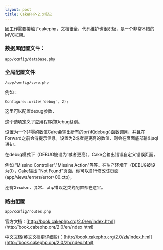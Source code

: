 ```yaml
---
layout: post
title: CakePHP-2.x笔记
---
```


因工作需要接触了cakephp，文档很全，代码维护也很积极，是一个非常不错的MVC框架。

### 数据库配置文件：

	app/config/database.php

### 全局配置文件:

	/app/config/core.php

例如：

	Configure::write('debug', 2);

这里可以配置debug参数，

这个选项定义了应用程序的Debug级别。

设置为一个非零的数值Cake会输出所有的pr()和debug()函数调用，并且在Forward之前会有提示信息。设置为2或者是更高的数值，则会在页面底部输出sql语句。 

在debug模式下（DEBUG被设为1或者更高），Cake会输出错误自定义错误页面，

例如 "Missing Controller","Missing Action"等等。在生产环境下（DEBUG被设为0），Cake输出 "Not Found"页面，你可以自行修改该页面(app/views/errors/error400.ctp)。 

还有Session、异常、php错误之类的配置都在这里。

### 路由配置

	app/config/routes.php


官方文档：[http://book.cakephp.org/2.0/en/index.html](http://book.cakephp.org/2.0/en/index.html)

中文文档(英文文档更详细些)：[http://book.cakephp.org/2.0/zh/index.html](http://book.cakephp.org/2.0/zh/index.html)